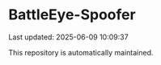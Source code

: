 # BattleEye-Spoofer

Last updated: 2025-06-09 10:09:37

This repository is automatically maintained.
